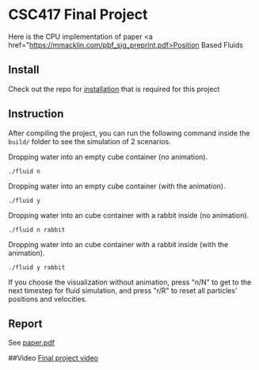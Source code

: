 # CSC417 Final Project
Here is the CPU implementation of paper <a href="https://mmacklin.com/pbf_sig_preprint.pdf>Position Based Fluids</a>
## Install
Check out the repo for <a href="https://github.com/dilevin/CSC417-a1-mass-spring-1d"> installation</a> that is required for this project

## Instruction
After compiling the project, you can run the following command inside the `build/` folder to see the simulation of 2 scenarios.  



Dropping water into an empty cube container (no animation).

```
./fluid n

```

Dropping water into an empty cube container (with the animation).

```
./fluid y 
```

Dropping water into an cube container with a rabbit inside (no animation).
```
./fluid n rabbit
```

Dropping water into an cube container with a rabbit inside (with the animation).
```
./fluid y rabbit
```

If you choose the visualization without animation, press "n/N" to get to the next timestep for fluid simulation, and press "r/R" to reset all particles' positions and velocities.


## Report 
See <a href="https://github.com/RuiqiW/csc417-project/blob/main/CSC417_Report.pdf">paper.pdf</a>


##Video
 <a href="https://www.youtube.com/watch?v=giiSKnSnsi8"> Final project video </a> 

